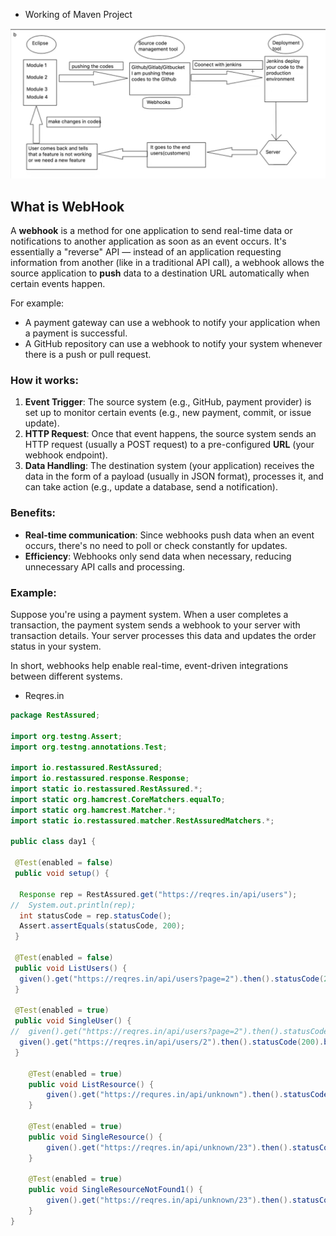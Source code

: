 * Working of Maven Project

![alt text](image-1.png)

## What is WebHook

A **webhook** is a method for one application to send real-time data or notifications to another application as soon as an event occurs. It's essentially a "reverse" API — instead of an application requesting information from another (like in a traditional API call), a webhook allows the source application to **push** data to a destination URL automatically when certain events happen.

For example:
- A payment gateway can use a webhook to notify your application when a payment is successful.
- A GitHub repository can use a webhook to notify your system whenever there is a push or pull request.
  
### How it works:
1. **Event Trigger**: The source system (e.g., GitHub, payment provider) is set up to monitor certain events (e.g., new payment, commit, or issue update).
2. **HTTP Request**: Once that event happens, the source system sends an HTTP request (usually a POST request) to a pre-configured **URL** (your webhook endpoint).
3. **Data Handling**: The destination system (your application) receives the data in the form of a payload (usually in JSON format), processes it, and can take action (e.g., update a database, send a notification).

### Benefits:
- **Real-time communication**: Since webhooks push data when an event occurs, there's no need to poll or check constantly for updates.
- **Efficiency**: Webhooks only send data when necessary, reducing unnecessary API calls and processing.

### Example:
Suppose you're using a payment system. When a user completes a transaction, the payment system sends a webhook to your server with transaction details. Your server processes this data and updates the order status in your system.

In short, webhooks help enable real-time, event-driven integrations between different systems.


* Reqres.in

```java
package RestAssured;

import org.testng.Assert;
import org.testng.annotations.Test;

import io.restassured.RestAssured;
import io.restassured.response.Response;
import static io.restassured.RestAssured.*;
import static org.hamcrest.CoreMatchers.equalTo;
import static org.hamcrest.Matcher.*;
import static io.restassured.matcher.RestAssuredMatchers.*;

public class day1 {

 @Test(enabled = false)
 public void setup() {
  
  Response rep = RestAssured.get("https://reqres.in/api/users");
//  System.out.println(rep);
  int statusCode = rep.statusCode();
  Assert.assertEquals(statusCode, 200);
 }
 
 @Test(enabled = false)
 public void ListUsers() {
  given().get("https://reqres.in/api/users?page=2").then().statusCode(200).log().all();
 }
 
 @Test(enabled = true)
 public void SingleUser() {
//  given().get("https://reqres.in/api/users?page=2").then().statusCode(200).body("data.id[0]", equalTo(7));                                     
  given().get("https://reqres.in/api/users/2").then().statusCode(200).body("data.first_name", equalTo("Janet"));                                     
 }

 	@Test(enabled = true)
	public void ListResource() {
		given().get("https://requres.in/api/unknown").then().statusCode(200).log().all();
	}

  	@Test(enabled = true)
	public void SingleResource() {
		given().get("https://reqres.in/api/unknown/23").then().statusCode(200).body("data.id", equalTo(2)).log().all();
	}
	
	@Test(enabled = true)
	public void SingleResourceNotFound1() {
		given().get("https://reqres.in/api/unknown/23").then().statusCode(404).log().all();
	}
}
```